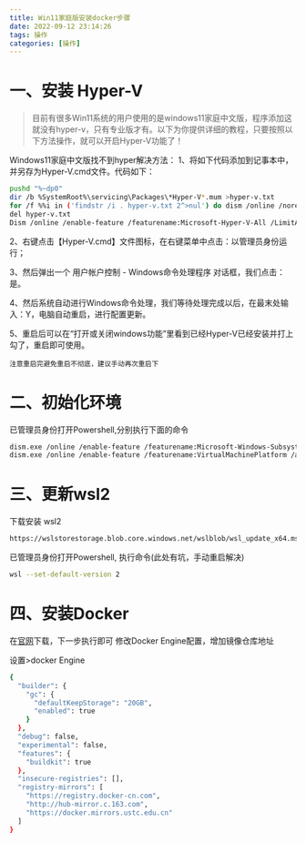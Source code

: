 ```yaml
---
title: Win11家庭版安装docker步骤
date: 2022-09-12 23:14:26
tags: 操作
categories: [操作]
---
```


# 一、安装 Hyper-V
>目前有很多Win11系统的用户使用的是windows11家庭中文版，程序添加这就没有hyper-v，只有专业版才有。以下为你提供详细的教程，只要按照以下方法操作，就可以开启Hyper-V功能了！

Windows11家庭中文版找不到hyper解决方法：
1、将如下代码添加到记事本中，并另存为Hyper-V.cmd文件。代码如下：
```bash
pushd "%~dp0"
dir /b %SystemRoot%\servicing\Packages\*Hyper-V*.mum >hyper-v.txt
for /f %%i in ('findstr /i . hyper-v.txt 2^>nul') do dism /online /norestart /add-package:"%SystemRoot%\servicing\Packages\%%i"
del hyper-v.txt
Dism /online /enable-feature /featurename:Microsoft-Hyper-V-All /LimitAccess /ALL
```

2、右键点击【Hyper-V.cmd】文件图标，在右键菜单中点击：以管理员身份运行；

3、然后弹出一个 用户帐户控制 - Windows命令处理程序 对话框，我们点击：是。

4、然后系统自动进行Windows命令处理，我们等待处理完成以后，在最末处输入：Y，电脑自动重启，进行配置更新。

5、重启后可以在“打开或关闭windows功能”里看到已经Hyper-V已经安装并打上勾了，重启即可使用。

`注意重启完避免重启不彻底，建议手动再次重启下`

# 二、初始化环境
已管理员身份打开Powershell,分别执行下面的命令
```bash
dism.exe /online /enable-feature /featurename:Microsoft-Windows-Subsystem-Linux /all /norestart
dism.exe /online /enable-feature /featurename:VirtualMachinePlatform /all /norestart
```

# 三、更新wsl2
下载安装 wsl2
```bash
https://wslstorestorage.blob.core.windows.net/wslblob/wsl_update_x64.msi
```
已管理员身份打开Powershell, 执行命令(此处有坑，手动重启解决)
```bash
wsl --set-default-version 2
```

# 四、安装Docker
在[官网](https://www.docker.com/get-started/)下载，下一步执行即可
修改Docker Engine配置，增加镜像仓库地址

设置>docker Engine

```bash
{
  "builder": {
    "gc": {
      "defaultKeepStorage": "20GB",
      "enabled": true
    }
  },
  "debug": false,
  "experimental": false,
  "features": {
    "buildkit": true
  },
  "insecure-registries": [],
  "registry-mirrors": [
    "https://registry.docker-cn.com",
    "http://hub-mirror.c.163.com",
    "https://docker.mirrors.ustc.edu.cn"
  ]
}
```




